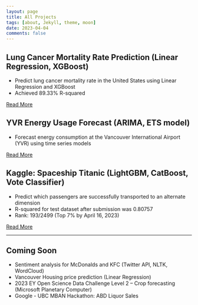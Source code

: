 ```yaml
---
layout: page
title: All Projects
tags: [about, Jekyll, theme, moon]
date: 2023-04-04
comments: false
---
```


## Lung Cancer Mortality Rate Prediction (Linear Regression, XGBoost)
- Predict lung cancer mortality rate in the United States using Linear Regression and XGBoost
- Achieved 89.33% R-squared

[Read More](https://xup65k6t6.github.io/Personal_Blog/projects/Lung-Cancer-Mortality-Rate-Prediction/)


## YVR Energy Usage Forecast (ARIMA, ETS model)
- Forecast energy consumption at the Vancouver International Airport (YVR) using time series models

[Read More](https://xup65k6t6.github.io/Personal_Blog/projects/YVR-Energy-Usage-Forecast/)


## Kaggle: Spaceship Titanic (LightGBM, CatBoost, Vote Classifier)
- Predict which passengers are successfully transported to an alternate dimension
- R-squared for test dataset after submission was 0.80757
- Rank: 193/2499 (Top 7% by April 16, 2023)

[Read More](https://xup65k6t6.github.io/Personal_Blog/projects/Kaggle:Spaceship-Titanic/)

---

## Coming Soon
- Sentiment analysis for McDonalds and KFC (Twitter API, NLTK, WordCloud)
- Vancouver Housing price prediction (Linear Regression)
- 2023 EY Open Science Data Challenge Level 2 – Crop forecasting (Microsoft Planetary Computer)
- Google - UBC MBAN Hackathon: ABD Liquor Sales 
<!-- (https://lookerstudio.google.com/reporting/4ecd3ac4-9b47-4c97-8730-5c87ea10ebf9) -->
